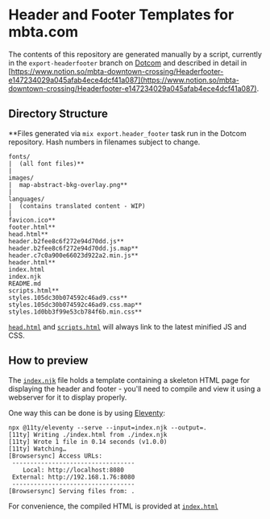 # Header and Footer Templates for mbta.com

The contents of this repository are generated manually by a  script, currently in the `export-headerfooter` branch on [Dotcom](https://www.github.com/mbta/dotcom) and described in detail in [https://www.notion.so/mbta-downtown-crossing/Headerfooter-e147234029a045afab4ece4dcf41a087](https://www.notion.so/mbta-downtown-crossing/Headerfooter-e147234029a045afab4ece4dcf41a087).

## Directory Structure

**Files generated via `mix export.header_footer` task run in the Dotcom repository. Hash numbers in filenames subject to change.

```
fonts/
|  (all font files)**
|
images/
|  map-abstract-bkg-overlay.png**
|
languages/
|  (contains translated content - WIP)
|
favicon.ico**
footer.html**
head.html**
header.b2fee8c6f272e94d70dd.js**
header.b2fee8c6f272e94d70dd.js.map**
header.c7c0a900e66023d922a2.min.js**
header.html**
index.html
index.njk
README.md
scripts.html**
styles.105dc30b074592c46ad9.css**
styles.105dc30b074592c46ad9.css.map**
styles.1d0bb3f99e53cb784f6b.min.css**
```

[`head.html`](head.html) and [`scripts.html`](scripts.html) will always link to the latest minified JS and CSS.
## How to preview

The [`index.njk`](index.njk) file holds a template containing a skeleton HTML page for displaying the header and footer - you'll need to compile and view it using a webserver for it to display properly.

One way this can be done is by using [Eleventy](https://www.11ty.dev/docs/):

```
npx @11ty/eleventy --serve --input=index.njk --output=.
[11ty] Writing ./index.html from ./index.njk
[11ty] Wrote 1 file in 0.14 seconds (v1.0.0)
[11ty] Watching…
[Browsersync] Access URLs:
 ----------------------------------
    Local: http://localhost:8080
 External: http://192.168.1.76:8080
 ----------------------------------
[Browsersync] Serving files from: .
```
For convenience, the compiled HTML is provided at [`index.html`](index.html)